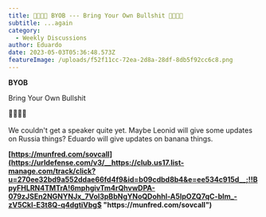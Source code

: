 ```yaml
---
title: 💩🐮🐂💩 BYOB --- Bring Your Own Bullshit 💩🐮🐂💩
subtitle: ...again
category:
  - Weekly Discussions
author: Eduardo
date: 2023-05-03T05:36:48.573Z
featureImage: /uploads/f52f11cc-72ea-2d8a-28df-8db5f92cc6c8.png
---
```

<!--StartFragment-->

**BYOB**

Bring Your Own Bullshit

💩🐮🐂💩\
\
We couldn't get a speaker quite yet. Maybe Leonid will give some updates on Russia things? Eduardo will give updates on banana things.

**[https://munfred.com/sovcall](https://urldefense.com/v3/__https://club.us17.list-manage.com/track/click?u=270ee32bd9a552ddae66fd4f9&id=b09cdbd8b4&e=ee534c915d__;!!BpyFHLRN4TMTrA!6mphgivTm4rQhvwDPA-079zJSEn2NGNYNJx_7Vol3pBbNgYNoQDohhl-A5IpOZQ7qC-bIm_-zV5Ckl-E3t8Q-q4dgtiVbg$ "https\://munfred.com/sovcall")**

<!--EndFragment-->